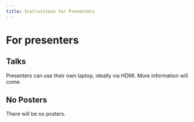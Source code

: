 ```yaml
---
title: Instructions for Presenters
---
```


# For presenters

## Talks

Presenters can use their own laptop, ideally via HDMI.
More information will come.

## No Posters

There will be no posters.
